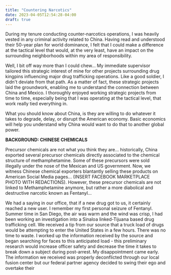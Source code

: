 ```yaml
---
title: "Countering Narcotics"
date: 2023-04-05T12:54:28-04:00
draft: true
---
```


During my tenure conducting counter-narcotics operations, I was heavily vested in any criminal activity related to China. Having read and understood their 50-year plan for world dominance, I felt that I could make a difference at the tactical level that would, at the very least, have an impact on the surrounding neighborhoods within my area of responsibility.

Well, I bit off way more than I could chew... My immediate supervisor tailored this strategic interest of mine for other projects surrounding drug kingpins influencing major drug trafficking operations. Like a good soldier, I didn't deviate from that path. As a matter of fact, these strategic projects laid the groundwork, enabling me to understand the connection between China and Mexico. I thoroughly enjoyed working strategic projects from time to time, especially being that I was operating at the tactical level, that work really tied everything in.

What you should know about China, is they are willing to do whatever it takes to degrade, delay, or disrupt the American economy. Basic economics will help you understand why China would want to do that to another global power.

**BACKGROUND: CHINESE CHEMICALS**

Precursor chemicals are not what you think they are... historically, China exported several precursor chemicals directly associated to the chemical structure of methamphetamine. Some of these precursors were sold illegally under the nose of the Mexican and US government. Now, we witness Chinese chemical exporters blantantly selling these products on American Social Media pages... (INSERT FACEBOOK MARKETPLACE PHOTO WITH REDACTIONS). However, these precursor chemicals are not linked to Methamphetamine anymore, but rather a more diabolical and destructive narcotic known as Fentanyl...

We had a saying in our office, that if a new drug got to us, it certainly reached a new user. I remember my first personal seizure of Fentanyl. Summer time in San Diego, the air was warm and the wind was crisp, I had been working an investigation into a Sinaloa linked-Tijuana based drug trafficking cell. We received a tip from our source that a truck load of drugs would be attempting to enter the United States in a few hours. There was no time to waste. I worked up the information received by the source and began searching for faces to this anticipated load - this preliminary research would increase officer safety and decrease the time it takes to break down a subject during post-arrest. My disappointment came early. The information we received was properly deconflicted through our local fusion center but our federal partner agency decided to swing their ego and overtake their 















